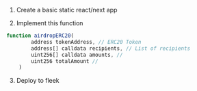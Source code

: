 1. Create a basic static react/next app

2. Implement this function

```javascript
function airdropERC20(
        address tokenAddress, // ERC20 Token
        address[] calldata recipients, // List of recipients
        uint256[] calldata amounts, // 
        uint256 totalAmount //
    ) 
```
3. Deploy to fleek